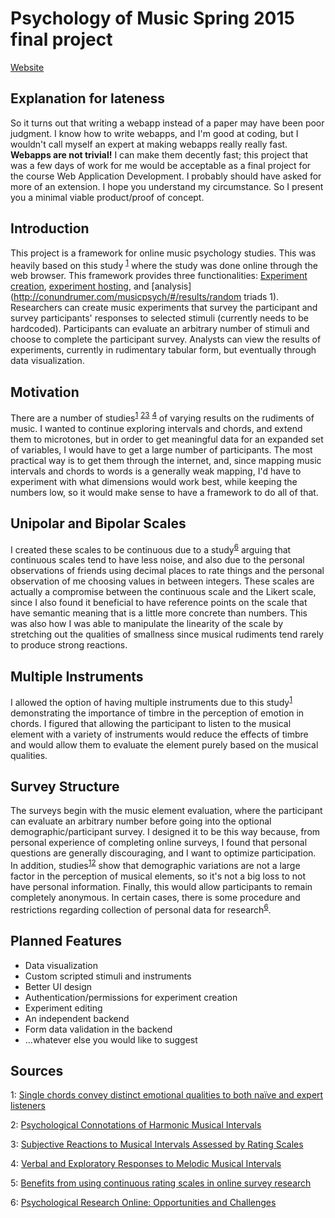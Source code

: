 Psychology of Music Spring 2015 final project
=============================================

[Website](http://conundrumer.com/musicpsych)

Explanation for lateness
------------------------
So it turns out that writing a webapp instead of a paper may have been poor judgment. I know how to write webapps, and I'm good at coding, but I wouldn't call myself an expert at making webapps really really fast. **Webapps are not trivial!** I can make them decently fast; this project that was a few days of work for me would be acceptable as a final project for the course Web Application Development. I probably should have asked for more of an extension. I hope you understand my circumstance. So I present you a minimal viable product/proof of concept.

Introduction
------------
This project is a framework for online music psychology studies. This was heavily based on this study
<sup>[1](#singlechords)</sup> where the study was done online through the web browser. This framework provides three functionalities: [Experiment creation](http://conundrumer.com/musicpsych/#/new), [experiment hosting](http://conundrumer.com/musicpsych/#/experiment/example), and [analysis](http://conundrumer.com/musicpsych/#/results/random triads 1). Researchers can create music experiments that survey the participant and survey participants' responses to selected stimuli (currently needs to be hardcoded). Participants can evaluate an arbitrary number of stimuli and choose to complete the participant survey. Analysts can view the results of experiments, currently in rudimentary tabular form, but eventually through data visualization.

Motivation
----------
There are a number of studies<sup>[1](#singlechords)</sup> <sup>[2](#harmonicintervals)</sup><sup>[3](#ratingintervals)</sup> <sup>[4](#melodicintervals)</sup> of varying results on the rudiments of music. I wanted to continue exploring intervals and chords, and extend them to microtones, but in order to get meaningful data for an expanded set of variables, I would have to get a large number of participants. The most practical way is to get them through the internet, and, since mapping music intervals and chords to words is a generally weak mapping, I'd have to experiment with what dimensions would work best, while keeping the numbers low, so it would make sense to have a framework to do all of that.

Unipolar and Bipolar Scales
---------------------------
I created these scales to be continuous due to a study<sup>[6](#continuousscales)</sup> arguing that continuous scales tend to have less noise, and also due to the personal observations of friends using decimal places to rate things and the personal observation of me choosing values in between integers. These scales are actually a compromise between the continuous scale and the Likert scale, since I also found it beneficial to have reference points on the scale that have semantic meaning that is a little more concrete than numbers. This was also how I was able to manipulate the linearity of the scale by stretching out the qualities of smallness since musical rudiments tend rarely to produce strong reactions.

Multiple Instruments
--------------------
I allowed the option of having multiple instruments due to this study<sup>[1](#singlechords)</sup> demonstrating the importance of timbre in the perception of emotion in chords. I figured that allowing the participant to listen to the musical element with a variety of instruments would reduce the effects of timbre and would allow them to evaluate the element purely based on the musical qualities.

Survey Structure
----------------
The surveys begin with the music element evaluation, where the participant can evaluate an arbitrary number before going into the optional demographic/participant survey. I designed it to be this way because, from personal experience of completing online surveys, I found that personal questions are generally discouraging, and I want to optimize participation. In addition, studies<sup>[1](#singlechords)</sup><sup>[2](#harmonicintervals)</sup> show that demographic variations are not a large factor in the perception of musical elements, so it's not a big loss to not have personal information. Finally, this would allow participants to remain completely anonymous. In certain cases, there is some procedure and restrictions regarding collection of personal data for research<sup>[6](#onlineresearch)</sup>.

Planned Features
----------------
- Data visualization
- Custom scripted stimuli and instruments
- Better UI design
- Authentication/permissions for experiment creation
- Experiment editing
- An independent backend
- Form data validation in the backend
- ...whatever else you would like to suggest

Sources
-------
<a name="singlechords">1</a>: [Single chords convey distinct emotional qualities to both naïve and expert listeners](http://pom.sagepub.com/content/early/2014/10/14/0305735614552006.abstract)

<a name="harmonicintervals">2</a>: [Psychological Connotations of Harmonic Musical Intervals](http://pom.sagepub.com/content/28/1/4.abstract)

<a name="ratingintervals">3</a>: [Subjective Reactions to Musical Intervals Assessed by Rating Scales](http://www.icmpc8.umn.edu/proceedings/ICMPC8/PDF/AUTHOR/MP040023.PDF)

<a name="melodicintervals">4</a>: [Verbal and Exploratory Responses to Melodic Musical Intervals](http://geaudio.com/Skole/Semesteroppgave%20Musikkpsykologi/Verbal%20and%20exploratory%20responses%20to%20melodic%20musical%20intervals.pdf)

<a name="continuousscales">5</a>: [Benefits from using continuous rating scales in online survey research](http://www.statistik.tuwien.ac.at/forschung/SM/SM-2009-4complete.pdf)

<a name="onlineresearch">6</a>: [Psychological Research Online: Opportunities and Challenges](http://www.apa.org/science/leadership/bsa/internet/internet-report.pdf)
